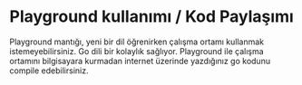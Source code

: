 # Playground kullanımı / Kod Paylaşımı

Playground mantığı, yeni bir dil öğrenirken çalışma ortamı kullanmak istemeyebilirsiniz. Go dili bir kolaylık sağlıyor. Playground ile çalışma ortamını bilgisayara kurmadan internet üzerinde yazdığınız go kodunu compile edebilirsiniz.